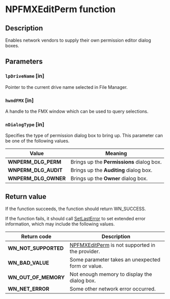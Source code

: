 # NPFMXEditPerm function

## Description

Enables network vendors to supply their own permission editor dialog boxes.

## Parameters

### `lpDriveName` [in]

Pointer to the current drive name selected in File Manager.

### `hwndFMX` [in]

A handle to the FMX window which can be used to query selections.

### `nDialogType` [in]

Specifies the type of permission dialog box to bring up. This parameter can be one of the following values.

| Value | Meaning |
| --- | --- |
| **WNPERM_DLG_PERM** | Brings up the **Permissions** dialog box. |
| **WNPERM_DLG_AUDIT** | Brings up the **Auditing** dialog box. |
| **WNPERM_DLG_OWNER** | Brings up the **Owner** dialog box. |

## Return value

If the function succeeds, the function should return WN_SUCCESS.

If the function fails, it should call
[SetLastError](https://learn.microsoft.com/windows/desktop/api/errhandlingapi/nf-errhandlingapi-setlasterror) to set extended error information, which may include the following values.

| Return code | Description |
| --- | --- |
| **WN_NOT_SUPPORTED** | [NPFMXEditPerm](https://learn.microsoft.com/windows/desktop/api/npapi/nf-npapi-npfmxeditperm) is not supported in the provider. |
| **WN_BAD_VALUE** | Some parameter takes an unexpected form or value. |
| **WN_OUT_OF_MEMORY** | Not enough memory to display the dialog box. |
| **WN_NET_ERROR** | Some other network error occurred. |